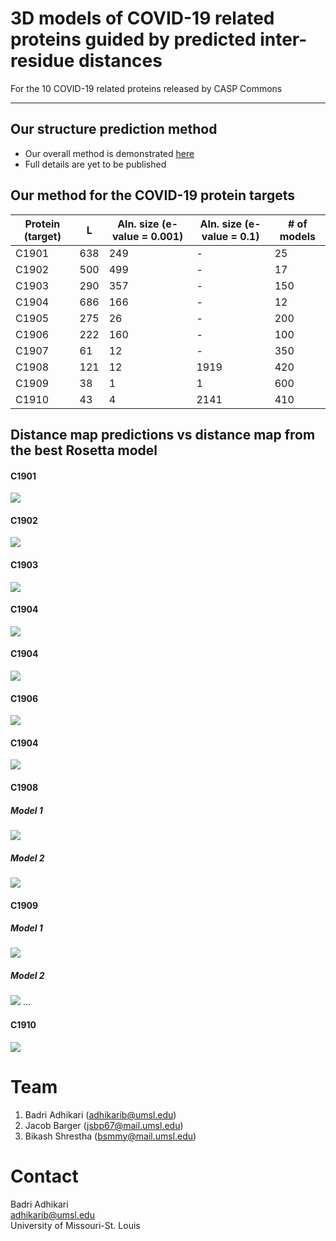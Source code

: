 # 3D models of COVID-19 related proteins guided by predicted inter-residue distances
For the 10 COVID-19 related proteins released by CASP Commons
<hr>

## Our structure prediction method
* Our overall method is demonstrated [here](./Full-Pipeline.md)
* Full details are yet to be published

## Our method for the COVID-19 protein targets
| Protein (target)  | L  | Aln. size (e-value = 0.001) | Aln. size (e-value = 0.1) | # of models |
|---|---|---|---|---|
| C1901 | 638 | 249  | -  | 25 |
| C1902 | 500  | 499  | - | 17 |
| C1903 | 290  | 357  | -  | 150 |
| C1904 | 686  | 166  |  - | 12 |
| C1905 | 275  | 26  |  - | 200 |
| C1906 | 222  | 160  | -  | 100 |
| C1907 | 61  |  12 |  - |350 |
| C1908 | 121  |  12 | 1919  | 420 |
| C1909 | 38  |  1 | 1  | 600 |
| C1910 | 43  | 4  |  2141 | 410 |
 
## Distance map predictions vs distance map from the best Rosetta model
#### C1901
![](./distance-maps/C1901_map.png=500x250)
#### C1902
![](./distance-maps/C1902_1.png)
#### C1903
![](./distance-maps/C1903_map.png)
#### C1904
![](./distance-maps/C1904_1.png)
#### C1904
![](./distance-maps/C1905_New_map.png)
#### C1906
![](./distance-maps/C1906_1_distancemap_comp.png)
#### C1904
![](./distance-maps/C1907_map.png)
#### C1908
##### Model 1
![](./distance-maps/C1908_1.png)  
##### Model 2
![](./distance-maps/C1908_2.png)
#### C1909
##### Model 1
![](./distance-maps/C1909_1_map.png)  
##### Model 2
![](./distance-maps/C1909_2_map.png)
...
#### C1910
![](./distance-maps/C1910_1.png)

# Team
1. Badri Adhikari (adhikarib@umsl.edu)
1. Jacob Barger (jsbp67@mail.umsl.edu)
1. Bikash Shrestha (bsmmy@mail.umsl.edu)

# Contact
Badri Adhikari  
adhikarib@umsl.edu  
University of Missouri-St. Louis  
